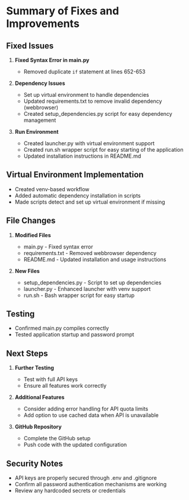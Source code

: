 # Summary of Fixes and Improvements

## Fixed Issues

1. **Fixed Syntax Error in main.py**

    - Removed duplicate `if` statement at lines 652-653

2. **Dependency Issues**

    - Set up virtual environment to handle dependencies
    - Updated requirements.txt to remove invalid dependency (webbrowser)
    - Created setup_dependencies.py script for easy dependency management

3. **Run Environment**
    - Created launcher.py with virtual environment support
    - Created run.sh wrapper script for easy starting of the application
    - Updated installation instructions in README.md

## Virtual Environment Implementation

-   Created venv-based workflow
-   Added automatic dependency installation in scripts
-   Made scripts detect and set up virtual environment if missing

## File Changes

1. **Modified Files**

    - main.py - Fixed syntax error
    - requirements.txt - Removed webbrowser dependency
    - README.md - Updated installation and usage instructions

2. **New Files**
    - setup_dependencies.py - Script to set up dependencies
    - launcher.py - Enhanced launcher with venv support
    - run.sh - Bash wrapper script for easy startup

## Testing

-   Confirmed main.py compiles correctly
-   Tested application startup and password prompt

## Next Steps

1. **Further Testing**

    - Test with full API keys
    - Ensure all features work correctly

2. **Additional Features**

    - Consider adding error handling for API quota limits
    - Add option to use cached data when API is unavailable

3. **GitHub Repository**
    - Complete the GitHub setup
    - Push code with the updated configuration

## Security Notes

-   API keys are properly secured through .env and .gitignore
-   Confirm all password authentication mechanisms are working
-   Review any hardcoded secrets or credentials
